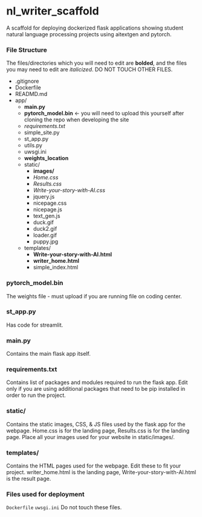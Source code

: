 # nl_writer_scaffold
A scaffold for deploying dockerized flask applications showing student natural language processing projects using aitextgen and pytorch.

### File Structure
The files/directories which you will need to edit are **bolded**, and the files you may need to edit are *italicized*.
DO NOT TOUCH OTHER FILES.

- .gitignore
- Dockerfile
- READMD.md
- app/
     - **main.py**
     - **pytorch_model.bin** <- you will need to upload this yourself after cloning the repo when developing the site
     - *requirements.txt*
     - simple_site.py
     - st_app.py
     - utils.py
     - uwsgi.ini
     - **weights_location**
     - static/
          - **images/**
          - *Home.css*
          - *Results.css*
          - *Write-your-story-with-AI.css*
          - jquery.js
          - nicepage.css
          - nicepage.js
          - text_gen.js
          - duck.gif
          - duck2.gif
          - loader.gif
          - puppy.jpg
     - templates/
          - **Write-your-story-with-AI.html**
          - **writer_home.html**
          - simple_index.html
### pytorch_model.bin ###
The weights file - must upload if you are running file on coding center.
### st_app.py ###
Has code for streamlit.
### main.py ###
Contains the main flask app itself.
### requirements.txt ###
Contains list of packages and modules required to run the flask app. Edit only if you are using additional packages that need to be pip installed in order to run the project.
### static/ ###
Contains the static images, CSS, & JS files used by the flask app for the webpage. Home.css is for the landing page, Results.css is for the landing page. Place all your images used for your website in static/images/.
### templates/ ###
Contains the HTML pages used for the webpage. Edit these to fit your project. writer_home.html is the landing page, Write-your-story-with-AI.html is the result page.
### Files used for deployment ###
`Dockerfile`
`uwsgi.ini`
Do not touch these files.
